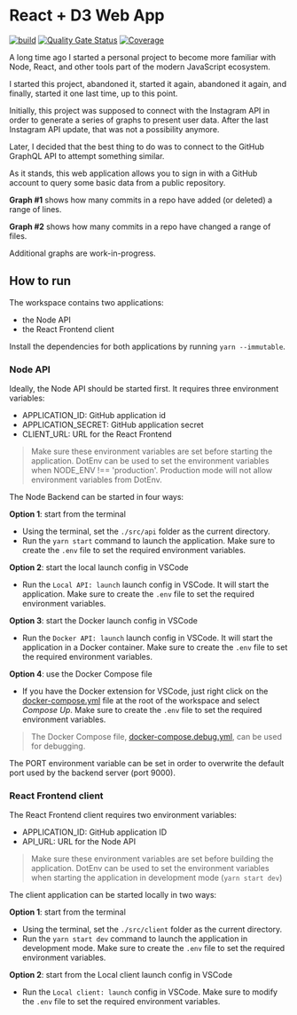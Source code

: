 # React + D3 Web App

[![build](https://github.com/rolspace/react-d3-webapp/actions/workflows/ci.yml/badge.svg)](https://github.com/rolspace/react-d3-webapp/actions/workflows/ci.yml) [![Quality Gate Status](https://sonarcloud.io/api/project_badges/measure?project=rolspace_react-d3-webapp&metric=alert_status)](https://sonarcloud.io/summary/new_code?id=rolspace_react-d3-webapp) [![Coverage](https://sonarcloud.io/api/project_badges/measure?project=rolspace_react-d3-webapp&metric=coverage)](https://sonarcloud.io/summary/new_code?id=rolspace_react-d3-webapp)

A long time ago I started a personal project to become more familiar with Node, React, and other tools part of the modern JavaScript ecosystem.

I started this project, abandoned it, started it again, abandoned it again, and finally, started it one last time, up to this point.

Initially, this project was supposed to connect with the Instagram API in order to generate a series of graphs to present user data. After the last Instagram API update, that was not a possibility anymore.

Later, I decided that the best thing to do was to connect to the GitHub GraphQL API to attempt something similar.

As it stands, this web application allows you to sign in with a GitHub account to query some basic data from a public repository.

**Graph #1** shows how many commits in a repo have added (or deleted) a range of lines.

**Graph #2** shows how many commits in a repo have changed a range of files.

Additional graphs are work-in-progress.

## How to run

The workspace contains two applications:

- the Node API
- the React Frontend client

Install the dependencies for both applications by running `yarn --immutable`.

### Node API

Ideally, the Node API should be started first. It requires three environment variables:

- APPLICATION_ID: GitHub application id
- APPLICATION_SECRET: GitHub application secret
- CLIENT_URL: URL for the React Frontend

> Make sure these environment variables are set before starting the application.
> DotEnv can be used to set the environment variables when NODE_ENV !== 'production'.
> Production mode will not allow environment variables from DotEnv.

The Node Backend can be started in four ways:

**Option 1**: start from the terminal

- Using the terminal, set the `./src/api` folder as the current directory.
- Run the `yarn start` command to launch the application. Make sure to create the `.env` file to set the required environment variables.

**Option 2**: start the local launch config in VSCode

- Run the `Local API: launch` launch config in VSCode. It will start the application. Make sure to create the `.env` file to set the required environment variables.

**Option 3**: start the Docker launch config in VSCode

- Run the `Docker API: launch` launch config in VSCode. It will start the application in a Docker container. Make sure to create the `.env` file to set the required environment variables.

**Option 4**: use the Docker Compose file

- If you have the Docker extension for VSCode, just right click on the [docker-compose.yml](./docker-compose.yml) file at the root of the workspace and select _Compose Up_. Make sure to create the `.env` file to set the required environment variables.

> The Docker Compose file, [docker-compose.debug.yml](./docker-compose.debug.yml), can be used for debugging.

The PORT environment variable can be set in order to overwrite the default port used by the backend server (port 9000).

### React Frontend client

The React Frontend client requires two environment variables:

- APPLICATION_ID: GitHub application ID
- API_URL: URL for the Node API

> Make sure these environment variables are set before building the application.
> DotEnv can be used to set the environment variables when starting the application in development mode (`yarn start dev`)

The client application can be started locally in two ways:

**Option 1**: start from the terminal

- Using the terminal, set the `./src/client` folder as the current directory.
- Run the `yarn start dev` command to launch the application in development mode. Make sure to create the `.env` file to set the required environment variables.

**Option 2**: start from the Local client launch config in VSCode

- Run the `Local client: launch` config in VSCode. Make sure to modify the `.env` file to set the required environment variables.
